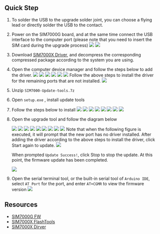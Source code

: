 
## Quick Step

1. To solder the USB to the upgrade solder joint, you can choose a flying lead or directly solder the USB to the contact.
2. Power on the SIM7000G board, and at the same time connect the USB interface to the computer port (please note that you need to insert the SIM card during the upgrade process)
    ![](../image/16.png)
    ![](../image/17.png)
3. Download [SIM7000X Driver](https://1drv.ms/u/s!AmbpOqVezk5drS-ateuVXXDK1ulv?e=yc0kXz), and decompress the corresponding compressed package according to the system you are using.
4. Open the computer device manager and follow the steps below to add the driver.
    ![](../image/18.png)
    ![](../image/19.png)
    ![](../image/20.png)
    ![](../image/21.png)
    ![](../image/22.png)
    ![](../image/23.png)
    Follow the above steps to install the driver for the remaining ports that are not installed.
    ![](../image/24.png)

5. Unzip `SIM7000-Update-tools.7z`
6. Open `setup.exe` , install update tools
7. Follow the steps below to install
    ![](../image/1.png)
    ![](../image/2.png)
    ![](../image/3.png)
    ![](../image/4.png)
    ![](../image/5.png)
    ![](../image/6.png)
    ![](../image/7.png)
    ![](../image/8.png)

8. Open the upgrade tool and follow the diagram below

    ![](../image/9.png)
    ![](../image/10.png)
    ![](../image/11.png)
    ![](../image/12.png)
    ![](../image/13.png)
    ![](../image/14.png)
    ![](../image/15.png)
    ![](../image/25.png)
    ![](../image/26.png)
    Note that when the following figure is executed, it will prompt that the new port has no driver installed. After adding the driver according to the above steps to install the driver, click Start again to update.
    ![](../image/27.png)

    When prompted `Update Success!`, click Stop to stop the update. At this point, the firmware update has been completed.

    ![](../image/28.png)

9. Open the serial terminal tool, or the built-in serial tool of `Arduino IDE`, select `AT Port` for the port, and enter `AT+CGMR` to view the firmware version
    ![](../image/29.png)


## Resources
- [SIM7000G FW](https://1drv.ms/u/s!AmbpOqVezk5drSmGqHKQmMv23MPq?e=5FdDy6)
- [SIM7000X FlashTools](https://1drv.ms/u/s!AmbpOqVezk5drS1BascoH0_8EjTT?e=um3Q6A)
- [SIM7000X Dirver](https://1drv.ms/u/s!AmbpOqVezk5drS-ateuVXXDK1ulv?e=PN9QdC)


